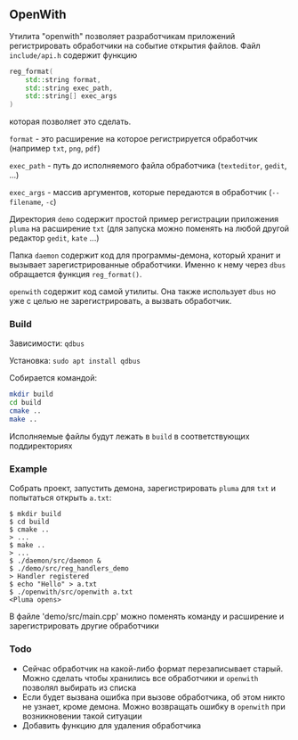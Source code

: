 ## OpenWith

Утилита "openwith" позволяет разработчикам приложений регистрировать обработчики на событие открытия файлов. Файл `include/api.h` содержит функцию 
```cpp
reg_format(
	std::string format, 
	std::string exec_path,
	std::string[] exec_args
)
```
которая позволяет это сделать.

`format` - это расширение на которое регистрируется обработчик (например `txt`, `png`, `pdf`)

`exec_path` - путь до исполняемого файла обработчика (`texteditor`, `gedit`, ...)

`exec_args` - массив аргументов, которые передаются в обработчик (`--filename`, `-c`)

Директория `demo` содержит простой пример регистрации приложения `pluma` на расширение `txt` (для запуска можно поменять на любой другой редактор `gedit`, `kate` ...)

Папка `daemon` содержит код для программы-демона, который хранит и вызывает зарегистрированные обработчики. Именно к нему через `dbus` обращается функция `reg_format()`.

`openwith` содержит код самой утилиты. Она также использует `dbus` но уже с целью не зарегистрировать, а вызвать обработчик.

### Build

Зависимости: `qdbus`

Установка: `sudo apt install qdbus`

Собирается командой:

```bash
mkdir build
cd build
cmake ..
make ..
```

Исполняемые файлы будут лежать в `build` в соответствующих поддиректориях

### Example

Собрать проект, запустить демона, зарегистрировать `pluma` для  `txt` и попытаться открыть `a.txt`:
```
$ mkdir build
$ cd build
$ cmake ..
> ...
$ make ..
> ...
$ ./daemon/src/daemon &
$ ./demo/src/reg_handlers_demo
> Handler registered
$ echo "Hello" > a.txt
$ ./openwith/src/openwith a.txt
<Pluma opens>
```
В файле 'demo/src/main.cpp' можно поменять команду и расширение и зарегистрировать другие обработчики

### Todo

* Сейчас обработчик на какой-либо формат перезаписывает старый. Можно сделать чтобы хранились все обработчики и `openwith` позволял выбирать из списка
* Если будет вызвана ошибка при вызове обработчика, об этом никто не узнает, кроме демона. Можно возвращать ошибку в `openwith` при возникновении такой ситуации
* Добавить функцию для удаления обработчика